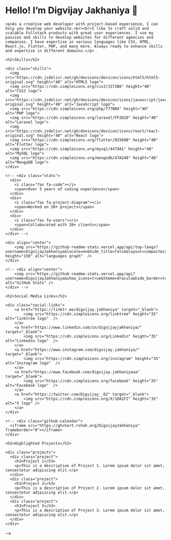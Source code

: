 <!-- <!DOCTYPE html> -->
<!-- <html lang="en"> -->
<!-- <head> -->
  <!-- <meta charset="UTF-8"> -->
  <!-- <meta name="viewport" content="width=device-width, initial-scale=1.0"> -->
  <!-- <title>Digvijay Jakhaniya - GitHub Profile</title> -->
  <!-- <link rel="stylesheet" href="https://cdnjs.cloudflare.com/ajax/libs/font-awesome/5.15.4/css/all.min.css"> -->
  <!-- <style>
    body {
      font-family: 'Segoe UI', Tahoma, Geneva, Verdana, sans-serif;
      background-color: #f5f5f5;
      color: #333;
      margin: 0;
      padding: 0;
    }
    .container {
      max-width: 800px;
      margin: 50px auto;
      padding: 20px;
      background-color: #fff;
      border-radius: 8px;
      box-shadow: 0 2px 4px rgba(0, 0, 0, 0.1);
      position: relative;
      overflow: hidden;
    }
    h1, h2 {
      text-align: center;
      margin-bottom: 20px;
      color: #333;
    }
    p {
      text-align: center;
      margin-bottom: 30px;
    }
    .skills {
      display: flex;
      flex-wrap: wrap;
      justify-content: center;
      margin-bottom: 30px;
    }
    .skills img {
      margin: 5px;
      filter: grayscale(50%);
      transition: filter 0.3s ease;
    }
    .skills img:hover {
      filter: none;
    }
    .social-links {
      display: flex;
      justify-content: center;
      margin-top: 20px;
    }
    .social-links a {
      margin: 0 10px;
      color: #333;
      text-decoration: none;
      transition: color 0.3s ease;
    }
    .social-links a:hover {
      color: #007bff;
    }
    .stats {
      display: flex;
      justify-content: space-around;
      margin-bottom: 30px;
    }
    .stats div {
      text-align: center;
    }
    .stats i {
      font-size: 24px;
      color: #007bff;
      margin-bottom: 10px;
    }
    .stats span {
      display: block;
    }
    .background-circle {
      position: absolute;
      top: 50%;
      left: 50%;
      transform: translate(-50%, -50%);
      background-color: rgba(0, 123, 255, 0.1);
      width: 400px;
      height: 400px;
      border-radius: 50%;
      z-index: -1;
      animation: float 5s infinite alternate;
    }
    @keyframes float {
      0% {
        transform: translate(-50%, -50%) scale(1);
      }
      100% {
        transform: translate(-50%, -50%) scale(1.1);
      }
    }
    .github-calendar {
      margin-top: 50px;
      overflow: hidden;
    }
    .github-calendar iframe {
      border: none;
      width: 100%;
      height: 600px;
      transform: scale(0.8);
      transform-origin: 0 0;
      transition: transform 0.5s ease;
    }
    .github-calendar:hover iframe {
      transform: scale(1);
    }
    .projects {
      margin-top: 50px;
      display: flex;
      flex-wrap: wrap;
      justify-content: center;
    }
    .project {
      background-color: #fff;
      border-radius: 8px;
      box-shadow: 0 2px 4px rgba(0, 0, 0, 0.1);
      margin: 20px;
      padding: 20px;
      width: 300px;
      transition: transform 0.3s ease;
    }
    .project:hover {
      transform: translateY(-5px);
    }
    .project h3 {
      margin-top: 0;
    }
    .project p {
      color: #777;
    }
  </style>
</head>
<body> -->

  <div class="background-circle"></div>

  <div class="container">
    <h1>Hello! I’m Digvijay Jakhaniya 👋</h1>
    
    <p>As a creative web developer with project-based experience, I can help you develop your website.<br><br>I like to craft solid and scalable Fullstack products with great user experiences. I use my passion and skills to develop websites for different agencies and companies. I have expertise in various languages like CSS, HTML, React.js, Flutter, PHP, and many more. Always ready to enhance skills and expertise in different domains.</p>

    <h2>Skills</h2>
    
    <div class="skills">
      <img src="https://cdn.jsdelivr.net/gh/devicons/devicon/icons/html5/html5-original.svg" height="40" alt="HTML5 logo">
      <img src="https://cdn.simpleicons.org/css3/1572B6" height="40" alt="CSS3 logo">
      <img src="https://cdn.jsdelivr.net/gh/devicons/devicon/icons/javascript/javascript-original.svg" height="40" alt="JavaScript logo">
      <img src="https://cdn.simpleicons.org/php/777BB4" height="40" alt="PHP logo">
      <img src="https://cdn.simpleicons.org/laravel/FF2D20" height="40" alt="Laravel logo">
      <img src="https://cdn.jsdelivr.net/gh/devicons/devicon/icons/react/react-original.svg" height="40" alt="React logo">
      <img src="https://cdn.simpleicons.org/flutter/02569B" height="40" alt="Flutter logo">
      <img src="https://cdn.simpleicons.org/mysql/4479A1" height="40" alt="MySQL logo">
      <img src="https://cdn.simpleicons.org/mongodb/47A248" height="40" alt="MongoDB logo">
    </div>  

    <!-- <div class="stats">
      <div>
        <i class="fas fa-code"></i>
        <span>Over 5 years of coding experience</span>
      </div>
      <div>
        <i class="fas fa-project-diagram"></i>
        <span>Worked on 50+ projects</span>
      </div>
      <div>
        <i class="fas fa-users"></i>
        <span>Collaborated with 20+ clients</span>
      </div>
    </div> -->

    <div align="center">
        <img src="https://github-readme-stats.vercel.app/api/top-langs?username=DigvijayJakhaniya&locale=en&hide_title=false&layout=compact&card_width=320&langs_count=5&theme=dracula&hide_border=false&order=2" height="150" alt="languages graph"  />
    </div>

    <!-- <div align="center">
        <img src="https://github-readme-stats.vercel.app/api?username=DigvijayJakhaniya&show_icons=true&theme=dracula&hide_border=true" alt="GitHub Stats" />
    </div> -->

    <h2>Social Media Links</h2>
    
    <div class="social-links">
        <a href="https://linktr.ee/digvijay.jakhaniya" target="_blank">
            <img src="https://cdn.simpleicons.org/linktree" height="35" alt="linktree logo"  />
        </a>
        <a href="https://www.linkedin.com/in/digvijayjakhaniya/" target="_blank">
            <img src="https://cdn.simpleicons.org/Linkedin" height="35" alt="Linkedin logo"  />
        </a>  
        <a href="https://www.instagram.com/digvijay.jakhaniya/" target="_blank">
            <img src="https://cdn.simpleicons.org/instagram" height="35" alt="Instagram logo"  />
        </a>  
        <a href="https://www.facebook.com/digvijay.jakhaniyaaa" target="_blank">
            <img src="https://cdn.simpleicons.org/facebook" height="35" alt="Facebook logo"  />
        </a>  
        <a href="https://twitter.com/Digvijay__02" target="_blank">
            <img src="https://cdn.simpleicons.org/X/1DA1F2" height="35" alt="X logo" />
        </a>
    </div>

    <!-- <div class="github-calendar">
      <iframe src="https://ghchart.rshah.org/DigvijayJakhaniya" frameborder="0"></iframe>
    </div>

    <h2>Highlighted Projects</h2>

    <div class="projects">
      <div class="project">
        <h3>Project 1</h3>
        <p>This is a description of Project 1. Lorem ipsum dolor sit amet, consectetur adipiscing elit.</p>
      </div>
      <div class="project">
        <h3>Project 2</h3>
        <p>This is a description of Project 2. Lorem ipsum dolor sit amet, consectetur adipiscing elit.</p>
      </div>
      <div class="project">
        <h3>Project 3</h3>
        <p>This is a description of Project 3. Lorem ipsum dolor sit amet, consectetur adipiscing elit.</p>
      </div>
    </div>
  </div> -->

<!-- </body> -->
<!-- </html> -->
